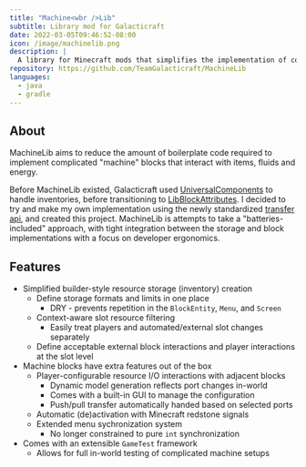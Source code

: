 ```yaml
---
title: "Machine<wbr />Lib"
subtitle: Library mod for Galacticraft
date: 2022-03-05T09:46:52-08:00
icon: /image/machinelib.png
description: |
  A library for Minecraft mods that simplifies the implementation of complex blocks that process resources.
repository: https://github.com/TeamGalacticraft/MachineLib
languages:
  - java
  - gradle
---
```


## About
MachineLib aims to reduce the amount of boilerplate code required to implement complicated "machine" blocks
that interact with items, fluids and energy.

Before MachineLib existed, Galacticraft used [UniversalComponents](https://github.com/CottonMC/UniversalComponents)
to handle inventories, before transitioning to [LibBlockAttributes](https://github.com/AlexIIL/LibBlockAttributes).
I decided to try and make my own implementation using the newly standardized
[transfer api](https://github.com/FabricMC/fabric/pull/1553),
and created this project.
MachineLib is attempts to take a "batteries-included" approach,
with tight integration between the storage and block implementations with a focus on developer ergonomics.


## Features
* Simplified builder-style resource storage (inventory) creation
  * Define storage formats and limits in one place
    * DRY - prevents repetition in the `BlockEntity`, `Menu`, and `Screen`
  * Context-aware slot resource filtering
    * Easily treat players and automated/external slot changes separately 
  * Define acceptable external block interactions and player interactions at the slot level
* Machine blocks have extra features out of the box
  * Player-configurable resource I/O interactions with adjacent blocks
    * Dynamic model generation reflects port changes in-world
    * Comes with a built-in GUI to manage the configuration
    * Push/pull transfer automatically handed based on selected ports
  * Automatic (de)activation with Minecraft redstone signals
  * Extended menu sychronization system
    * No longer constrained to pure `int` synchronization
* Comes with an extensible `GameTest` framework 
  * Allows for full in-world testing of complicated machine setups
